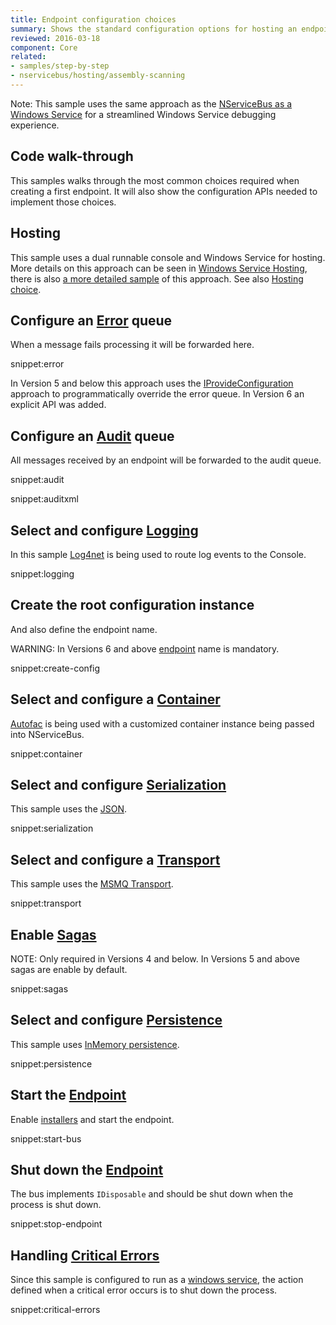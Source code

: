 ```yaml
---
title: Endpoint configuration choices
summary: Shows the standard configuration options for hosting an endpoint.
reviewed: 2016-03-18
component: Core
related:
- samples/step-by-step
- nservicebus/hosting/assembly-scanning
---
```


Note: This sample uses the same approach as the [NServiceBus as a Windows Service](/samples/hosting/windows-service/) for a streamlined Windows Service debugging experience.


## Code walk-through

This samples walks through the most common choices required when creating a first endpoint. It will also show the configuration APIs needed to implement those choices.


## Hosting

This sample uses a dual runnable console and Windows Service for hosting. More details on this approach can be seen in [Windows Service Hosting](/nservicebus/hosting/windows-service.md), there is also [a more detailed sample](/samples/hosting/windows-service/) of this approach. See also [Hosting choice](/nservicebus/hosting).


## Configure an [Error](/nservicebus/errors) queue

When a message fails processing it will be forwarded here.

snippet:error

In Version 5 and below this approach uses the [IProvideConfiguration](/nservicebus/hosting/custom-configuration-providers.md) approach to programmatically override the error queue. In Version 6 an explicit API was added.


## Configure an [Audit](/nservicebus/operations/auditing.md) queue

All messages received by an endpoint will be forwarded to the audit queue.

snippet:audit

snippet:auditxml


## Select and configure [Logging](/nservicebus/logging)

In this sample [Log4net](/nservicebus/logging/log4net.md) is being used to route log events to the Console.

snippet:logging


## Create the root configuration instance

And also define the endpoint name.

WARNING: In Versions 6 and above [endpoint](/nservicebus/endpoints/) name is mandatory.

snippet:create-config


## Select and configure a [Container](/nservicebus/containers)

[Autofac](/nservicebus/containers/autofac.md) is being used with a customized container instance being passed into NServiceBus.

snippet:container


## Select and configure [Serialization](/nservicebus/serialization)

This sample uses the [JSON](/nservicebus/serialization/json.md).

snippet:serialization


## Select and configure a [Transport](/nservicebus/transports)

This sample uses the [MSMQ Transport](/nservicebus/msmq/).

snippet:transport


## Enable [Sagas](/nservicebus/sagas)

NOTE: Only required in Versions 4 and below. In Versions 5 and above sagas are enable by default.

snippet:sagas


## Select and configure [Persistence](/nservicebus/persistence)

This sample uses [InMemory persistence](/nservicebus/persistence/in-memory.md).

snippet:persistence


## Start the [Endpoint](/nservicebus/endpoints/)

Enable [installers](/nservicebus/operations/installers.md) and start the endpoint.

snippet:start-bus


## Shut down the [Endpoint](/nservicebus/endpoints/)

The bus implements `IDisposable` and should be shut down when the process is shut down.

snippet:stop-endpoint


## Handling [Critical Errors](/nservicebus/hosting/critical-errors.md)

Since this sample is configured to run as a [windows service](/nservicebus/hosting/windows-service.md), the action defined when a critical error occurs is to shut down the process.

snippet:critical-errors